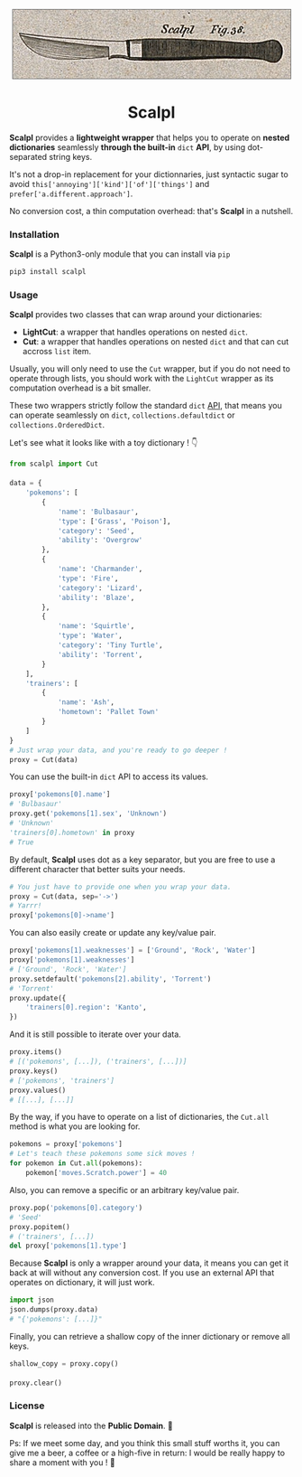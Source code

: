 <p align="center">
    <img src="scalpl.png">
    <h1 align="center">Scalpl</h1>
</p>

**Scalpl** provides a **lightweight wrapper** that helps you to operate on
**nested dictionaries** seamlessly **through the built-in** `dict` **API**, 
by using dot-separated string keys.

It's not a drop-in replacement for your dictionnaries, just syntactic sugar
to avoid `this['annoying']['kind']['of']['things']` and `prefer['a.different.approach']`.

No conversion cost, a thin computation overhead: that's **Scalpl**
in a nutshell.

### Installation

**Scalpl** is a Python3-only module that you can install via `pip`

```sh
pip3 install scalpl
``` 

### Usage
**Scalpl** provides two classes that can wrap around your dictionaries:

- **LightCut**: a wrapper that handles operations on nested `dict`.
- **Cut**: a wrapper that handles operations on nested `dict` and
that can cut accross `list` item.

Usually, you will only need to use the `Cut` wrapper, but if you do not need to
operate through lists, you should work with the `LightCut` wrapper as its computation
overhead is a bit smaller.


These two wrappers strictly follow the standard `dict` 
[API](https://docs.python.org/3/library/stdtypes.html#dict), that means
you can operate seamlessly on `dict`, `collections.defaultdict` or 
`collections.OrderedDict`.

Let's see what it looks like with a toy dictionary ! 👇

```Python
from scalpl import Cut

data = {
    'pokemons': [
        {
            'name': 'Bulbasaur',
            'type': ['Grass', 'Poison'],
            'category': 'Seed',
            'ability': 'Overgrow'
        },
        {   
            'name': 'Charmander',
            'type': 'Fire',
            'category': 'Lizard',
            'ability': 'Blaze',
        },
        {
            'name': 'Squirtle',
            'type': 'Water',
            'category': 'Tiny Turtle',
            'ability': 'Torrent',
        }
    ],
    'trainers': [
        {
            'name': 'Ash',
            'hometown': 'Pallet Town'
        }
    ]
}
# Just wrap your data, and you're ready to go deeper !
proxy = Cut(data)
```

You can use the built-in `dict` API to access its values.

```Python
proxy['pokemons[0].name']
# 'Bulbasaur'
proxy.get('pokemons[1].sex', 'Unknown')
# 'Unknown'
'trainers[0].hometown' in proxy
# True
```

By default, **Scalpl** uses dot as a key separator, but you are
free to use a different character that better suits your needs.

```Python
# You just have to provide one when you wrap your data.
proxy = Cut(data, sep='->')
# Yarrr!
proxy['pokemons[0]->name']
```


You can also easily create or update any key/value pair.

```Python
proxy['pokemons[1].weaknesses'] = ['Ground', 'Rock', 'Water']
proxy['pokemons[1].weaknesses']
# ['Ground', 'Rock', 'Water']
proxy.setdefault('pokemons[2].ability', 'Torrent')
# 'Torrent'
proxy.update({
    'trainers[0].region': 'Kanto',
})
```

And it is still possible to iterate over your data.
```Python
proxy.items()
# [('pokemons', [...]), ('trainers', [...])]
proxy.keys()
# ['pokemons', 'trainers']
proxy.values()
# [[...], [...]]
```

By the way, if you have to operate on a list of dictionaries,
the `Cut.all` method is what you are looking for.

```Python
pokemons = proxy['pokemons']
# Let's teach these pokemons some sick moves !
for pokemon in Cut.all(pokemons):
    pokemon['moves.Scratch.power'] = 40
```

Also, you can remove a specific or an arbitrary key/value pair.

```Python
proxy.pop('pokemons[0].category')
# 'Seed'
proxy.popitem()
# ('trainers', [...])
del proxy['pokemons[1].type']
```

Because **Scalpl** is only a wrapper around your data, it means you can get 
it back at will without any conversion cost. If you use an external API
that operates on dictionary, it will just work.

```Python
import json
json.dumps(proxy.data)
# "{'pokemons': [...]}"
```


Finally, you can retrieve a shallow copy of the inner dictionary
or remove all keys.

```Python
shallow_copy = proxy.copy()

proxy.clear()
```

### License

**Scalpl** is released into the **Public Domain**. 🎉

Ps: If we meet some day, and you think this small stuff worths it,
you can give me a beer, a coffee or a high-five in return:
I would be really happy to share a moment with you ! 🍻
